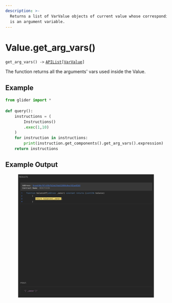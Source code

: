 ```yaml
---
description: >-
  Returns a list of VarValue objects of current value whose corresponding object
  is an argument variable.
---
```


# Value.get\_arg\_vars()

`get_arg_vars() ->` [`APIList`](../../iterables/apilist.md)`[`[`VarValue`](../../point/varvalue/)`]`

The function returns all the arguments' vars used inside the Value.

## Example

```python
from glider import *

def query():
    instructions = (
        Instructions()
        .exec(1,10)
    )
    for instruction in instructions:
        print(instruction.get_components().get_arg_vars().expression)
    return instructions
```

## Example Output

<figure><img src="../../../.gitbook/assets/image (1).png" alt=""><figcaption></figcaption></figure>

